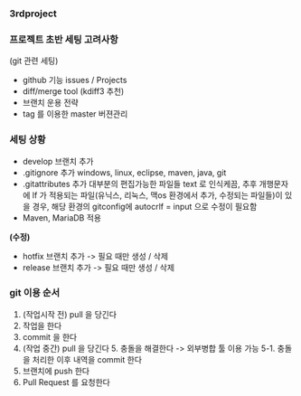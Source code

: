 ### 3rdproject
### 프로젝트 초반 세팅 고려사항
  (git 관련 세팅)
  - github 기능 issues / Projects
  - diff/merge tool (kdiff3 추천)
  - 브랜치 운용 전략
  - tag 를 이용한 master 버젼관리
  
### 세팅 상황
  - develop 브랜치 추가
  - .gitignore 추가
    windows, linux, eclipse, maven, java, git
  - .gitattributes 추가
    대부분의 편집가능한 파일들 text 로 인식케끔,
    추후 개행문자에 lf 가 적용되는 파일(유닉스, 리눅스, 맥os 환경에서 추가, 수정되는 파일들)이
    있을 경우, 해당 환경의 gitconfig에 autocrlf = input 으로 수정이 필요함
  - Maven, MariaDB 적용 

**(수정)**
  - hotfix 브랜치 추가 -> 필요 때만 생성 / 삭제
  - release 브랜치 추가 -> 필요 때만 생성 / 삭제

### git 이용 순서
  1. (작업시작 전) pull 을 당긴다
  2. 작업을 한다
  3. commit 을 한다
  4. (작업 중간) pull 을 당긴다
    5. 충돌을 해결한다 -> 외부병합 툴 이용 가능
    5-1. 충돌을 처리한 이후 내역을 commit 한다
  6. 브랜치에 push 한다
  7. Pull Request 를 요청한다
